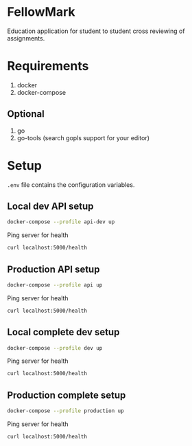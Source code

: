 # FellowMark
Education application for student to student cross reviewing of assignments.

# Requirements
1. docker
2. docker-compose

## Optional
1. go
2. go-tools (search gopls support for your editor)

# Setup
`.env` file contains the configuration variables.

## Local dev API setup
```sh
docker-compose --profile api-dev up
```

Ping server for health
```sh
curl localhost:5000/health
```
## Production API setup
```sh
docker-compose --profile api up
```

Ping server for health
```sh
curl localhost:5000/health
```

## Local complete dev setup
```sh
docker-compose --profile dev up
```

Ping server for health
```sh
curl localhost:5000/health
```
## Production complete setup
```sh
docker-compose --profile production up
```

Ping server for health
```sh
curl localhost:5000/health
```
